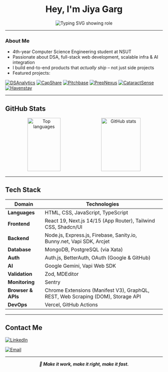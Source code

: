 <h1 align="center">Hey, I'm Jiya Garg</h1>

<p align="center">
  <img src="https://readme-typing-svg.demolab.com?font=Fira+Code&duration=4000&pause=1000&color=F672D9&center=true&vCenter=true&width=435&lines=Full-Stack+Engineer;Next.js+%7C+React+%7C+AI+%7C+DevOps;Building+Production-Ready+Apps" alt="Typing SVG showing role" />
</p>

---

### About Me

- 4th-year Computer Science Engineering student at NSUT  
- Passionate about DSA, full-stack web development, scalable infra & AI integration  
- I build end-to-end products that *actually ship* – not just side projects  
- Featured projects:

[![DSAnalytics](https://img.shields.io/badge/DSAnalytics-DSA_Tracker-F672D9?style=for-the-badge&logo=googlechrome&logoColor=white)](https://github.com/jiyagarg03/DSAnalytics) 
[![CapShare](https://img.shields.io/badge/CapShare-Screen_Recorder-F672D9?style=for-the-badge&logo=vercel&logoColor=white)](https://github.com/jiyagarg03/capshare-app) 
[![Pitchbase](https://img.shields.io/badge/Pitchbase-Startup_Directory-F672D9?style=for-the-badge&logo=sanity&logoColor=white)](https://github.com/jiyagarg03/pitchbase-app) 
[![PrepNexus](https://img.shields.io/badge/PrepNexus-AI_Interviews-F672D9?style=for-the-badge&logo=google&logoColor=white)](https://github.com/jiyagarg03/prepnexus-ai) 
[![CataractSense](https://img.shields.io/badge/CataractSense-Ocular_Detection-F672D9?style=for-the-badge&logo=pytorch&logoColor=white)](https://github.com/jiyagarg03/CataractSense-DP) 
[![Havenstay](https://img.shields.io/badge/Havenstay-Travel_Finder-F672D9?style=for-the-badge&logo=airbnb&logoColor=white)](https://github.com/jiyagarg03/wanderlust)


---

##  GitHub Stats

<p align="center">
  <img width="46%" height="170px" src="https://github-readme-stats.vercel.app/api/top-langs/?username=jiyagarg03&layout=compact&theme=radical&title_color=F672D9&text_color=ffffff&bg_color=0d1117&cache_bust=1" alt="Top languages" />
  <img width="50%" height="170px" src="https://github-readme-stats.vercel.app/api?username=jiyagarg03&show_icons=true&hide=prs,issues&theme=radical&title_color=F672D9&icon_color=F672D9&text_color=ffffff&bg_color=0d1117&cache_bust=1&include_all_commits=true&count_private=true" alt="GitHub stats" />
</p>


---

## Tech Stack

| Domain       | Technologies                                                                 |
|--------------|-------------------------------------------------------------------------------|
| **Languages**    | HTML, CSS, JavaScript, TypeScript                                            |
| **Frontend**     | React 19, Next.js 14/15 (App Router), Tailwind CSS, Shadcn/UI                |
| **Backend**      | Node.js, Express.js, Firebase, Sanity.io, Bunny.net, Vapi SDK, Arcjet        |
| **Database**     | MongoDB, PostgreSQL (via Xata)                                               |
| **Auth**         | Auth.js, BetterAuth, OAuth (Google & GitHub)                                 |
| **AI**           | Google Gemini, Vapi Web SDK                                                  |
| **Validation**   | Zod, MDEditor                                                                |
| **Monitoring**   | Sentry                                                                       |
| **Browser & APIs** | Chrome Extensions (Manifest V3), GraphQL, REST, Web Scraping (DOM), Storage API |
| **DevOps**       | Vercel, GitHub Actions                                                       |

---

##  Contact Me

[![LinkedIn](https://img.shields.io/badge/LinkedIn-Jiya%20Garg-F672D9?logo=linkedin&logoColor=white&style=for-the-badge)](https://www.linkedin.com/in/jiya-garg-656368265/)

[![Email](https://img.shields.io/badge/Email-jiyagarg03%40gmail.com-F672D9?logo=gmail&logoColor=white&style=for-the-badge)](mailto:jiyagarg03@gmail.com)

---

<p align="center"><b><i>🌸 Make it work, make it right, make it fast.</span></i></b></p>
